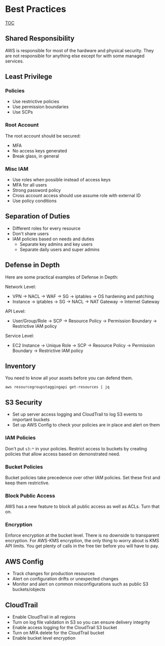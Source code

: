 # Best Practices
[TOC](https://github.com/ScaleSec/AWS101/blob/main/README.md#TOC)

## Shared Responsibility
AWS is responsible for most of the hardware and physical security. They are not responsible for anything else except for with some managed services.

## Least Privilege

### Policies
* Use restrictive policies
* Use permission boundaries
* Use SCPs

### Root Account
The root account should be secured:
* MFA
* No access keys generated
* Break glass, in general

### Misc IAM
* Use roles when possible instead of access keys
* MFA for all users
* Strong password policy
* Cross account access should use assume role with external ID
* Use policy conditions

## Separation of Duties
* Different roles for every resource
* Don't share users
* IAM policies based on needs and duties
  * Separate key admins and key users
  * Separate daily users and super admins
## Defense in Depth

Here are some practical examples of Defense in Depth:

Network Level:
* VPN -> NACL -> WAF -> SG -> iptables -> OS hardening and patching
* Instance -> iptables -> SG -> NACL -> NAT Gateway -> Internet Gateway

API Level:
* User/Group/Role -> SCP -> Resource Policy -> Permission Boundary -> Restrictive IAM policy

Service Level:
* EC2 Instance -> Unique Role -> SCP -> Resource Policy -> Permission Boundary -> Restrictive IAM policy

## Inventory

You need to know all your assets before you can defend them. 

`aws resourcegroupstaggingapi get-resources | jq`

## S3 Security
* Set up server access logging and CloudTrail to log S3 events to important buckets
* Set up AWS Config to check your policies are in place and alert on them

### IAM Policies
Don't put `s3:*` in your policies. Restrict access to buckets by creating policies that allow access based on demonstrated need.

### Bucket Policies
Bucket policies take precedence over other IAM policies. Set these first and keep them restrictive.

### Block Public Access
AWS has a new feature to block all public access as well as ACLs. Turn that on.

### Encryption
Enforce encryption at the bucket level. There is no downside to transparent encryption. For AWS-KMS encryption, the only thing to worry about is KMS API limits. You get plenty of calls in the free tier before you will have to pay.

## AWS Config
* Track changes for production resources
* Alert on configuration drifts or unexpected changes
* Monitor and alert on common misconfigurations such as public S3 buckets/objects

## CloudTrail
* Enable CloudTrail in all regions
* Turn on log file validation in S3 so you can ensure delivery integrity 
* Enable access logging for the CloudTrail S3 bucket
* Turn on MFA delete for the CloudTrail bucket
* Enable bucket level encryption





